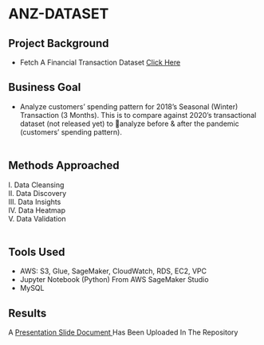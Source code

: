 # ANZ-DATASET

## Project Background
* Fetch A Financial Transaction Dataset <a href='https://raw.githubusercontent.com/lucashism/anz-dataset/main/anz.csv'> Click Here </a>

## Business Goal
* Analyze customers’ spending pattern for 2018’s Seasonal (Winter) Transaction (3 Months). 
  This is to compare against 2020’s transactional dataset (not released yet) to analyze before & after the pandemic (customers’ spending pattern). 
  <br /> <br />
  
## Methods Approached
I. Data Cleansing <br />
II. Data Discovery <br />
III. Data Insights <br />
IV. Data Heatmap <br />
V. Data Validation  <br /> <br />

## Tools Used
* AWS: S3, Glue, SageMaker, CloudWatch, RDS, EC2, VPC
* Jupyter Notebook (Python) From AWS SageMaker Studio
* MySQL <br />

## Results
A <a href='https://github.com/lucashism/anz-dataset/blob/main/ANZ-Dataset-Presentation.pdf'> Presentation Slide Document </a> Has Been Uploaded In The Repository
